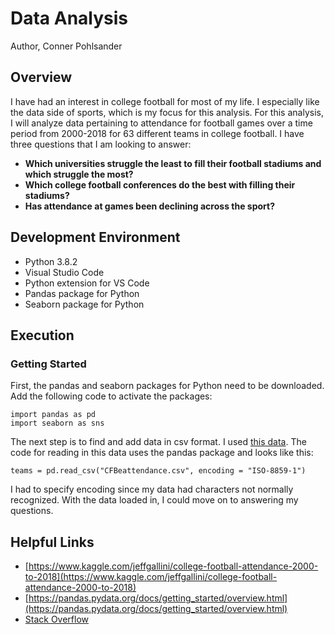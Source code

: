 # Data Analysis

Author, Conner Pohlsander

## Overview

I have had an interest in college football for most of my life. I especially like the data side of sports, which is my focus for this analysis. For this analysis, I will analyze data pertaining to attendance for football games over a time period from 2000-2018 for 63 different teams in college football. I have three questions that I am looking to answer:
* **Which universities struggle the least to fill their football stadiums and which struggle the most?**
* **Which college football conferences do the best with filling their stadiums?**
* **Has attendance at games been declining across the sport?**

## Development Environment

* Python 3.8.2
* Visual Studio Code
* Python extension for VS Code
* Pandas package for Python
* Seaborn package for Python

## Execution

### Getting Started

First, the pandas and seaborn packages for Python need to be downloaded. Add the following code to activate the packages:

```
import pandas as pd
import seaborn as sns
```

The next step is to find and add data in csv format. I used [this data](https://www.kaggle.com/jeffgallini/college-football-attendance-2000-to-2018). The code for reading in this data uses the pandas package and looks like this:

```
teams = pd.read_csv("CFBeattendance.csv", encoding = "ISO-8859-1")
```

I had to specify encoding since my data had characters not normally recognized. With the data loaded in, I could move on to answering my questions.


## Helpful Links

* [https://www.kaggle.com/jeffgallini/college-football-attendance-2000-to-2018](https://www.kaggle.com/jeffgallini/college-football-attendance-2000-to-2018)
* [https://pandas.pydata.org/docs/getting_started/overview.html](https://pandas.pydata.org/docs/getting_started/overview.html)
* [Stack Overflow](https://stackoverflow.com/)